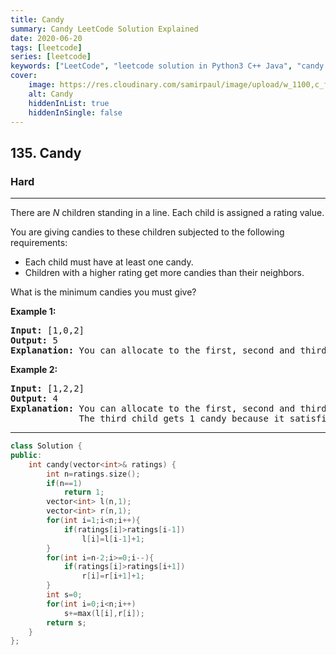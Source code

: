 ```yaml
---
title: Candy
summary: Candy LeetCode Solution Explained
date: 2020-06-20
tags: [leetcode]
series: [leetcode]
keywords: ["LeetCode", "leetcode solution in Python3 C++ Java", "candy LeetCode Solution Explained"]
cover:
    image: https://res.cloudinary.com/samirpaul/image/upload/w_1100,c_fit,co_rgb:FFFFFF,l_text:Arial_75_bold:Candy - Solution Explained/problem-solving.webp
    alt: Candy
    hiddenInList: true
    hiddenInSingle: false
---
```



<h2>135. Candy</h2><h3>Hard</h3><hr><div><p>There are <em>N</em> children standing in a line. Each child is assigned a rating value.</p>

<p>You are giving candies to these children subjected to the following requirements:</p>

<ul>
	<li>Each child must have at least one candy.</li>
	<li>Children with a higher rating get more candies than their neighbors.</li>
</ul>

<p>What is the minimum candies you must give?</p>

<p><strong>Example 1:</strong></p>

<pre><strong>Input:</strong> [1,0,2]
<strong>Output:</strong> 5
<strong>Explanation:</strong> You can allocate to the first, second and third child with 2, 1, 2 candies respectively.
</pre>

<p><strong>Example 2:</strong></p>

<pre><strong>Input:</strong> [1,2,2]
<strong>Output:</strong> 4
<strong>Explanation:</strong> You can allocate to the first, second and third child with 1, 2, 1 candies respectively.
             The third child gets 1 candy because it satisfies the above two conditions.
</pre>
</div>

---




```cpp
class Solution {
public:
    int candy(vector<int>& ratings) {
        int n=ratings.size();
        if(n==1)
            return 1;
        vector<int> l(n,1);
        vector<int> r(n,1);
        for(int i=1;i<n;i++){
            if(ratings[i]>ratings[i-1])
                l[i]=l[i-1]+1;
        }
        for(int i=n-2;i>=0;i--){
            if(ratings[i]>ratings[i+1])
                r[i]=r[i+1]+1;
        }
        int s=0;
        for(int i=0;i<n;i++)
            s+=max(l[i],r[i]);
        return s;
    }
};
```
